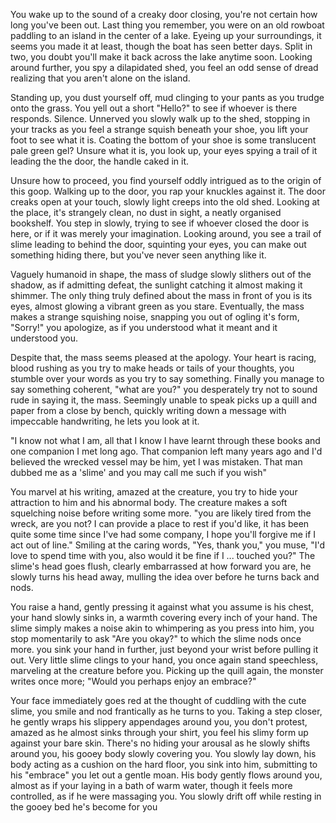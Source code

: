 You wake up to the sound of a creaky door closing, you're not certain how long you've been out. Last thing you remember, you were on an old rowboat paddling to an island in the center of a lake. Eyeing up your surroundings, it seems you made it at least, though the boat has seen better days. Split in two, you doubt you'll make it back across the lake anytime soon. Looking around further, you spy a dilapidated shed, you feel an odd sense of dread realizing that you aren't alone on the island.

Standing up, you dust yourself off, mud clinging to your pants as you trudge onto the grass. You yell out a short "Hello?" to see if whoever is there responds. Silence. Unnerved you slowly walk up to the shed, stopping in your tracks as you feel a strange squish beneath your shoe, you lift your foot to see what it is. Coating the bottom of your shoe is some translucent pale green gel? Unsure what it is, you look up, your eyes spying a trail of it leading the the door, the handle caked in it.

Unsure how to proceed, you find yourself oddly intrigued as to the origin of this goop. Walking up to the door, you rap your knuckles against it. The door creaks open at your touch, slowly light creeps into the old shed. Looking at the place, it's strangely clean, no dust in sight, a neatly organised bookshelf. You step in slowly, trying to see if whoever closed the door is here, or if it was merely your imagination. Looking around, you see a trail of slime leading to behind the door, squinting your eyes, you can make out something hiding there, but you've never seen anything like it.

Vaguely humanoid in shape, the mass of sludge slowly slithers out of the shadow, as if admitting defeat, the sunlight catching it almost making it shimmer. The only thing truly defined about the mass in front of you is its eyes, almost glowing a vibrant green as you stare. Eventually, the mass makes a strange squishing noise, snapping you out of ogling it's form, "Sorry!" you apologize, as if you understood what it meant and it understood you.

Despite that, the mass seems pleased at the apology. Your heart is racing, blood rushing as you try to make heads or tails of your thoughts, you stumble over your words as you try to say something. Finally you manage to say something coherent, "what are you?" you desperately try not to sound rude in saying it, the mass. Seemingly unable to speak picks up a quill and paper from a close by bench, quickly writing down a message with impeccable handwriting, he lets you look at it.

"I know not what I am, all that I know I have learnt through these books and one companion I met long ago. That companion left many years ago and I'd believed the wrecked vessel may be him, yet I was mistaken.
That man dubbed me as a 'slime' and you may call me such if you wish"

You marvel at his writing, amazed at the creature, you try to hide your attraction to him and his abnormal body. The creature makes a soft squelching noise before writing some more. "you are likely tired from the wreck, are you not? I can provide a place to rest if you'd like, it has been quite some time since I've had some company, I hope you'll forgive me if I act out of line." Smiling at the caring words, "Yes, thank you," you muse, "I'd love to spend time with you, also would it be fine if I ... touched you?" The slime's head goes flush, clearly embarrassed at how forward you are, he slowly turns his head away, mulling the idea over before he turns back and nods.

You raise a hand, gently pressing it against what you assume is his chest, your hand slowly sinks in, a warmth covering every inch of your hand. The slime simply makes a noise akin to whimpering as you press into him, you stop momentarily to ask "Are you okay?" to which the slime nods once more. you sink your hand in further, just beyond your wrist before pulling it out. Very little slime clings to your hand, you once again stand speechless, marveling at the creature before you. Picking up the quill again, the monster writes once more; "Would you perhaps enjoy an embrace?"

Your face immediately goes red at the thought of cuddling with the cute slime, you smile and nod frantically as he turns to you. Taking a step closer, he gently wraps his slippery appendages around you, you don't protest, amazed as he almost sinks through your shirt, you feel his slimy form up against your bare skin. There's no hiding your arousal as he slowly shifts around you, his gooey body slowly covering you. You slowly lay down, his body acting as a cushion on the hard floor, you sink into him, submitting to his "embrace" you let out a gentle moan. His body gently flows around you, almost as if your laying in a bath of warm water, though it feels more controlled, as if he were massaging you. You slowly drift off while resting in the gooey bed he's become for you